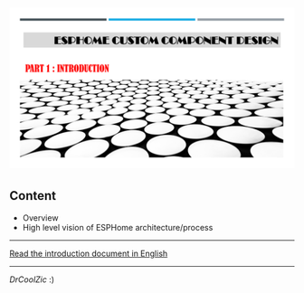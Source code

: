 # ![image](./images/titles_Page_1.png)

## Content

- Overview
- High level vision of ESPHome architecture/process

___
[Read the introduction document in English](/Part1-introduction/part1-introduction-US.md)
___
*DrCoolZic* :)
